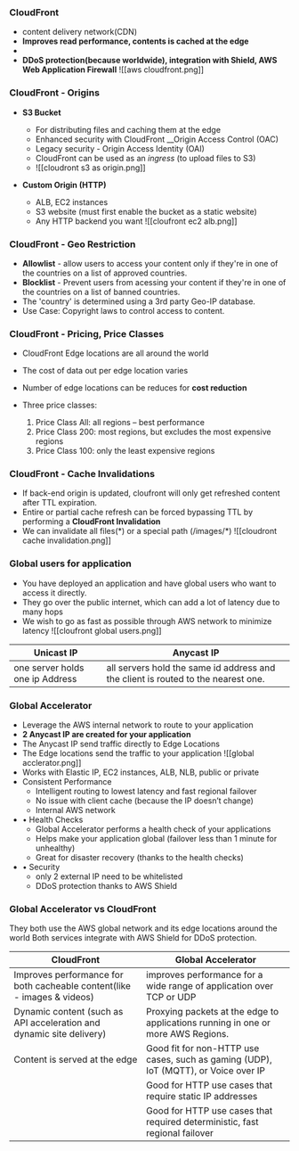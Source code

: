 ### CloudFront
- content delivery network(CDN)
- __Improves read performance, contents is cached at the edge__
- 
- __DDoS protection(because worldwide), integration with Shield, AWS Web Application Firewall__
![[aws cloudfront.png]]

### CloudFront - Origins
- __S3 Bucket__
	- For distributing files and caching them at the edge
	- Enhanced security with CloudFront __Origin Access Control (OAC)
	- Legacy security - Origin Access Identity (OAI)
	- CloudFront can be used as an _ingress_ (to upload files to S3)
	- ![[cloudront s3 as origin.png]]


- __Custom Origin (HTTP)__
	- ALB, EC2 instances
	- S3 website (must first enable the bucket as a static website)
	- Any HTTP backend you want
	![[cloufront ec2 alb.png]]

### CloudFront - Geo Restriction
- __Allowlist__ - allow users to access your content only if they're in one of the countries on a list of approved countries.
- __Blocklist__ - Prevent users from acessing your content if they're in one of the countries on a list of banned countries.
- The 'country' is determined using a 3rd party Geo-IP database.
- Use Case: Copyright laws to control access to content.

### CloudFront - Pricing, Price Classes
- CloudFront Edge locations are all around the world 
- The cost of data out per edge location varies

- Number of edge locations can be reduces for __cost reduction__
- Three price classes: 
	1. Price Class All: all regions – best performance 
	2. Price Class 200: most regions, but excludes the most expensive regions 
	3. Price Class 100: only the least expensive regions

### CloudFront - Cache Invalidations
- If back-end origin is updated, cloufront will only get refreshed content after TTL expiration.
- Entire or partial cache refresh can be forced bypassing TTL by performing a __CloudFront Invalidation__
- We can invalidate all files(\*) or a special path (/images/\*)
![[cloudront cache invalidation.png]]




### Global users for application
- You have deployed an application and have global users who want to access it directly.
- They go over the public internet, which can add a lot of latency due to many hops 
- We wish to go as fast as possible through AWS network to minimize latency
![[cloufront global users.png]]

| Unicast IP                      | Anycast IP                                                                        |
| ------------------------------- | --------------------------------------------------------------------------------- |
| one server holds one ip Address | all servers hold the same id address and the client is routed to the nearest one. |

### Global Accelerator
- Leverage the AWS internal network to route to your application 
-  __2 Anycast IP are created for your application__
-  The Anycast IP send traffic directly to Edge Locations 
-  The Edge locations send the traffic to your application
![[global acclerator.png]]
- Works with Elastic IP, EC2 instances, ALB, NLB, public or private 
-  Consistent Performance 
	-  Intelligent routing to lowest latency and fast regional failover 
	-  No issue with client cache (because the IP doesn’t change) 
	-  Internal AWS network 
- • Health Checks
	-  Global Accelerator performs a health check of your applications 
	-  Helps make your application global (failover less than 1 minute for unhealthy) 
	-  Great for disaster recovery (thanks to the health checks) 
- • Security 
	-  only 2 external IP need to be whitelisted 
	-  DDoS protection thanks to AWS Shield


### Global Accelerator vs CloudFront
They both use the AWS global network and its edge locations around the world 
Both services integrate with AWS Shield for DDoS protection.

| __CloudFront__                                                       | __Global Accelerator__                                                              |
| -------------------------------------------------------------------- | ----------------------------------------------------------------------------------- |
| Improves performance for both cacheable content(like - images & videos)                      | improves performance for a wide range of application over TCP or UDP                |
| Dynamic content (such as API acceleration and dynamic site delivery) | Proxying packets at the edge to applications running in one or more AWS Regions.    |
| Content is served at the edge                                        | Good fit for non-HTTP use cases, such as gaming (UDP), IoT (MQTT), or Voice over IP |
|                                                                      | Good for HTTP use cases that require static IP addresses                            |
|                                                                      | Good for HTTP use cases that required deterministic, fast regional failover         |
